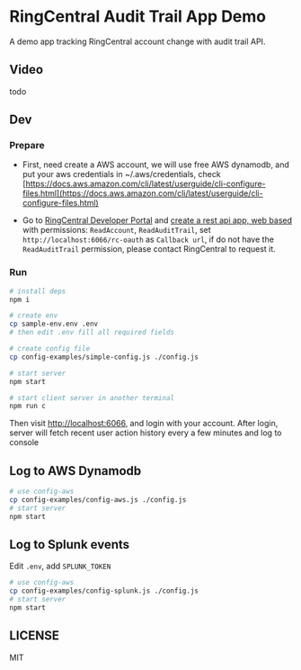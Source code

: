# RingCentral Audit Trail App Demo

A demo app tracking RingCentral account change with audit trail API.

## Video

todo

## Dev

### Prepare

- First, need create a AWS account, we will use free AWS dynamodb, and put your aws credentials in ~/.aws/credentials, check [https://docs.aws.amazon.com/cli/latest/userguide/cli-configure-files.html](https://docs.aws.amazon.com/cli/latest/userguide/cli-configure-files.html)

- Go to [RingCentral Developer Portal](https://developers.ringcentral.com/) and [create a rest api app, web based](https://developers.ringcentral.com/guide/basics/create-app) with permissions: `ReadAccount`, `ReadAuditTrail`, set `http://localhost:6066/rc-oauth` as `Callback url`, if do not have the `ReadAuditTrail` permission, please contact RingCentral to request it.

### Run

```bash
# install deps
npm i

# create env
cp sample-env.env .env
# then edit .env fill all required fields

# create config file
cp config-examples/simple-config.js ./config.js

# start server
npm start

# start client server in another terminal
npm run c
```

Then visit [http://localhost:6066](http://localhost:6066), and login with your account. After login, server will fetch recent user action history every a few minutes and log to console

## Log to AWS Dynamodb

```bash
# use config-aws
cp config-examples/config-aws.js ./config.js
# start server
npm start
```

## Log to Splunk events

Edit `.env`, add `SPLUNK_TOKEN`

```bash
# use config-aws
cp config-examples/config-splunk.js ./config.js
# start server
npm start
```

## LICENSE

MIT
